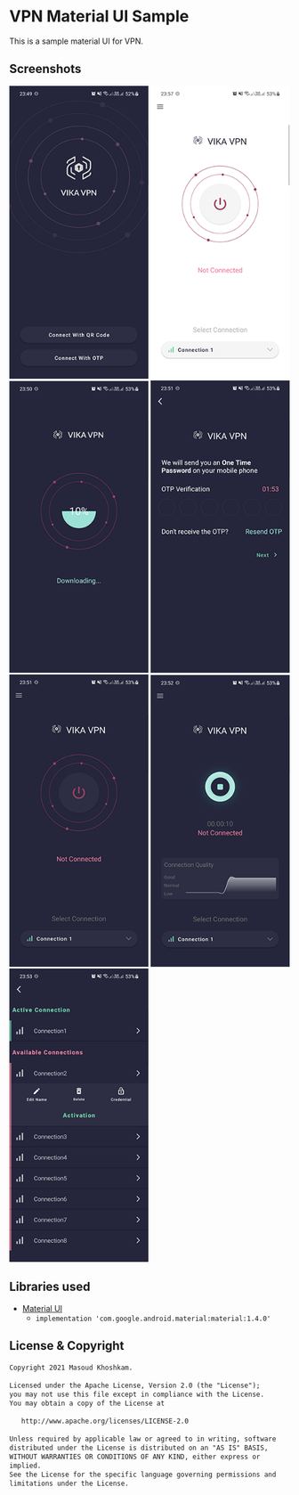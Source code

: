 # VPN Material UI Sample
This is a sample material UI for VPN.

## Screenshots
<img src="screenshots/screenshot_01.png" width="250">  <img src="screenshots/screenshot_07.png" width="250">  <img src="screenshots/screenshot_02.png" width="250">
<img src="screenshots/screenshot_03.png" width="250">  <img src="screenshots/screenshot_04.png" width="250">  <img src="screenshots/screenshot_05.png" width="250">
<img src="screenshots/screenshot_06.png" width="250">


## Libraries used
* [Material UI](https://material.io/develop/android) 
  * `implementation 'com.google.android.material:material:1.4.0'`
   
## License & Copyright
```
Copyright 2021 Masoud Khoshkam.

Licensed under the Apache License, Version 2.0 (the "License");
you may not use this file except in compliance with the License.
You may obtain a copy of the License at

   http://www.apache.org/licenses/LICENSE-2.0

Unless required by applicable law or agreed to in writing, software
distributed under the License is distributed on an "AS IS" BASIS,
WITHOUT WARRANTIES OR CONDITIONS OF ANY KIND, either express or implied.
See the License for the specific language governing permissions and
limitations under the License.
```

